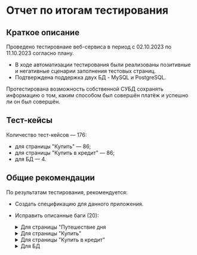 # Отчет по итогам тестирования

## Краткое описание

Проведено тестировнаие веб-сервиса в период с 02.10.2023 по 11.10.2023 согласно плану.

* В ходе автоматизации тестирования были реализованы позитивные и негативные сценарии заполнения тестовых страниц.
* Подтверждена поддержка двух БД - MySQL и PostgreSQL.

Протестирована возможность собственной СУБД сохранять информацию о том, каким способом был совершён платёж и успешно ли он был совершён.

## Тест-кейсы

Количество тест-кейсов — 176:
- для страницы "Купить" — 86;
- для страницы "Купить в кредит" — 86;
- для БД — 4.

## Общие рекомендации

По результатам тестирования, рекомендуется:

- Создать спецификацию для данного приложения.
- Исправить описанные баги (20):

    <details>
      <summary>Для страницы "Путешествие дня</summary>
      - [Орфографическая ошибка в названии города на странице "Путешествие дня"]
      - [Название вкладки на странице "Путешествие дня" не соответствует содержанию]
      </details>

    <details>
      <summary>Для страницы "Купить"</summary>
      - [Текст ошибки под пустыми полями не отображает сути на вкладке "Купить"]
      - [На вкладке "Купить" текст ошибки под полем не исчезает при исправлении]
      - [На вкладке "Купить" текст ошибки под полями "Номер карты", "Владелец", "CVC/CVV" не исчезает при отправке формы]
      - [На вкладке "Купить" при отправке формы с пустым полем "CVC/CVV" ошибка отображается под несколькими полями]
      - [Возможно отправить невалидное значение в поле "Владелец" на странице "Купить"]
      - [Возможно отправить невалидное значение в поле "Месяц" на странице "Купить"]
      - [Неверное сообщение при отправке формы с отклоненной картой на странице "Купить"]
      - [При отказе банком выпадает сообщение, как об ошибке, так и об успехе на вкладке "Купить"]
      </details>

    <details>
      <summary>Для страницы "Купить в кредит"</summary>
      - [Текст ошибки под пустыми полями не отображает сути на вкладке "Купить в кредит"]
      - [На вкладке "Купить в кредит" текст ошибки под полем не исчезает при исправлении]
      - [На вкладке "Купить в кредит" текст ошибки под полями "Номер карты", "Владелец", "CVC/CVV" не исчезает при отправке формы]
      - [На вкладке "Купить в кредит" при отправке формы с пустым полем "CVC/CVV" ошибка отображается под несколькими полями]
      - [Возможно отправить невалидное значение в поле "Владелец" на странице "Купить в кредит"]
      - [Возможно отправить невалидное значение в поле "Месяц" на странице "Купить в кредит"]
      - [Неверное сообщение при отправке формы с отклоненной картой на странице "Купить в кредит"]
      - [При отказе банком выпадает сообщение, как об ошибке, так и об успехе на вкладке "Купить в кредит"]
      </details>

    <details>
      <summary>Для БД</summary>
      - [Запись в базе данных отображается не в своей ячейке при покупке в кредит одобренной картой]
      - [Запись в базе данных отображается не в своей ячейке при покупке в кредит отклоненной картой]
      </details>